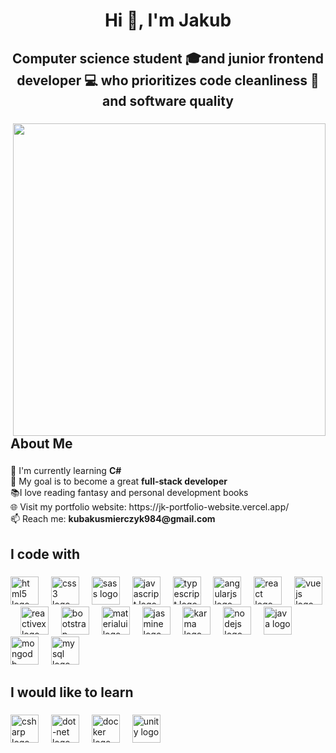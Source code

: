 <h1 align="center">Hi 👋, I'm Jakub</h1>

###

<h2 align="center">Computer science student 🎓and junior frontend developer 💻  who prioritizes code cleanliness 🧼 and software quality</h2>

###

<img align="right" height="500" src="https://camo.githubusercontent.com/41ac6899b819f678f4e0c3b5744308db8cbd81c666c65c56215acc72ee3a7bf5/68747470733a2f2f67696664622e636f6d2f696d616765732f686967682f636f64696e672d616e696d617465642d6c6170746f702d666c6f772d73747265616d2d6a613034303130726d356f36387a666b2e77656270"  />

###

<h2 align="left">About Me</h2>

###

<p align="left">🌱 I'm currently learning <b>C#</b><br>🎯 My goal is to become a great <b>full-stack developer</b><br>📚I love reading fantasy and personal development books<br>🌐 Visit my portfolio website: https://jk-portfolio-website.vercel.app/<br>📫 Reach me: <b>kubakusmierczyk984@gmail.com</b></p>

###

<h2 align="left">I code with</h2>

###

<div align="left">
  <img src="https://skillicons.dev/icons?i=html" height="45" alt="html5 logo"  />
  <img width="12" />
  <img src="https://skillicons.dev/icons?i=css" height="45" alt="css3 logo"  />
  <img width="12" />
  <img src="https://skillicons.dev/icons?i=sass" height="45" alt="sass logo"  />
  <img width="12" />
  <img src="https://skillicons.dev/icons?i=js" height="45" alt="javascript logo"  />
  <img width="12" />
  <img src="https://skillicons.dev/icons?i=ts" height="45" alt="typescript logo"  />
  <img width="12" />
  <img src="https://skillicons.dev/icons?i=angular" height="45" alt="angularjs logo"  />
  <img width="12" />
  <img src="https://skillicons.dev/icons?i=react" height="45" alt="react logo"  />
  <img width="12" />
  <img src="https://skillicons.dev/icons?i=vue" height="45" alt="vuejs logo"  />
  <img width="12" />
  <img src="https://skillicons.dev/icons?i=reactivex" height="45" alt="reactivex logo"  />
  <img width="12" />
  <img src="https://skillicons.dev/icons?i=bootstrap" height="45" alt="bootstrap logo"  />
  <img width="12" />
  <img src="https://skillicons.dev/icons?i=materialui" height="45" alt="materialui logo"  />
  <img width="12" />
  <img src="https://cdn.simpleicons.org/jasmine/8A4182" height="45" alt="jasmine logo"  />
  <img width="12" />
  <img src="https://cdn.jsdelivr.net/gh/devicons/devicon/icons/karma/karma-original.svg" height="45" alt="karma logo"  />
  <img width="12" />
  <img src="https://skillicons.dev/icons?i=nodejs" height="45" alt="nodejs logo"  />
  <img width="12" />
  <img src="https://skillicons.dev/icons?i=java" height="45" alt="java logo"  />
  <img width="12" />
  <img src="https://skillicons.dev/icons?i=mongodb" height="45" alt="mongodb logo"  />
  <img width="12" />
  <img src="https://skillicons.dev/icons?i=mysql" height="45" alt="mysql logo"  />
</div>

###

<h2 align="left">I would like to learn</h2>

###

<div align="left">
  <img src="https://skillicons.dev/icons?i=cs" height="45" alt="csharp logo"  />
  <img width="12" />
  <img src="https://skillicons.dev/icons?i=dotnet" height="45" alt="dot-net logo"  />
  <img width="12" />
  <img src="https://skillicons.dev/icons?i=docker" height="45" alt="docker logo"  />
  <img width="12" />
  <img src="https://skillicons.dev/icons?i=unity" height="45" alt="unity logo"  />
</div>

###
